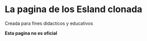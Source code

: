 # La pagina de los Esland clonada

Creada para fines didacticos y educativos

**Esta pagina no es oficial**
